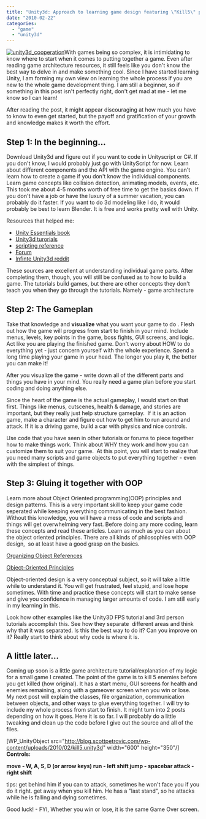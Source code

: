 ```yaml
---
title: "Unity3d: Approach to learning game design featuring \"Kill5\" playable game"
date: "2010-02-22"
categories: 
  - "game"
  - "unity3d"
---
```


[![unity3d_cooperation](/images/unity3d_cooperation.jpg "unity3d_cooperation")](http://blog.scottpetrovic.com/wp-content/uploads/2010/02/unity3d_cooperation.jpg)With games being so complex, it is intimidating to know where to start when it comes to putting together a game. Even after reading game architecture resources, it still feels like you don't know the best way to delve in and make something cool. Since I have started learning Unity, I am forming my own view on learning the whole process if you are new to the whole game development thing. I am still a beginner, so if something in this post isn't perfectly right, don't get mad at me - let me know so I can learn!

After reading the post, it might appear discouraging at how much you have to know to even get started, but the payoff and gratification of your growth and knowledge makes it worth the effort.

## **Step 1**: In the beginning...

Download Unity3d and figure out if you want to code in Unityscript or C#. If you don't know, I would probably just go with UnityScript for now. Learn about different components and the API with the game engine. You can't learn how to create a game if you don't know the individual components. Learn game concepts like collision detection, animating models, events, etc. This took me about 4-5 months worth of free time to get the basics down. If you don't have a job or have the luxury of a summer vacation, you can probably do it faster. If you want to do 3d modeling like I do, it would probably be best to learn Blender. It is free and works pretty well with Unity.

Resources that helped me:

- [Unity Essentials book](http://www.packtpub.com/unity-game-development-essentials/book)
- [Unity3d turorials](http://unity3d.com/support/resources/tutorials/)
- [scripting reference](http://unity3d.com/support/documentation/ScriptReference/index.html)
- [Forum](http://forum.unity3d.com/)
- [Infinte Unity3d reddit](http://www.reddit.com/r/Unity3D/)

These sources are excellent at understanding individual game parts. After completing them, though, you will still be confused as to how to build a game. The tutorials build games, but there are other concepts they don't teach you when they go through the tutorials. Namely - game architecture

## **Step 2: The Gameplan**

Take that knowledge and **visualize** what you want your game to do . Flesh out how the game will progress from start to finish in your mind. Include menus, levels, key points in the game, boss fights, GUI screens, and logic. Act like you are playing the finished game. Don't worry about HOW to do everything yet - just concern yourself with the whole experience. Spend a long time playing your game in your head. The longer you play it, the better you can make it!

After you visualize the game - write down all of the different parts and things you have in your mind. You really need a game plan before you start coding and doing anything else.

Since the heart of the game is the actual gameplay, I would start on that first. Things like menus, cutscenes, health & damage, and stories are important, but they really just help structure gameplay.  If it is an action game, make a character and figure out how to get him to run around and attack. If it is a driving game, build a car with physics and nice controls.

Use code that you have seen in other tutorials or forums to piece together how to make things work. Think about WHY they work and how you can customize them to suit your game.  At this point, you will start to realize that you need many scripts and game objects to put everything together - even with the simplest of things.

## **Step 3: Gluing it together with OOP**

Learn more about Object Oriented programming(OOP) principles and design patterns. This is a very important skill to keep your game code seperated while keeping everything communicating in the best fashion. Without this knowledge, you will have a mess of code and scripts and things will get overwhelming very fast. Before doing any more coding, learn these concepts and read these articles. Learn as much as you can about the object oriented principles. There are all kinds of philosophies with OOP design,  so at least have a good grasp on the basics.

[Organizing Object References](http://www.unityessentials.com/blog/articles/references.html)

[Object-Oriented Principles](http://www.codeproject.com/KB/architecture/OOP_Concepts_and_manymore.aspx)

Object-oriented design is a very conceptual subject, so it will take a little while to understand it. You will get frustrated, feel stupid, and lose hope sometimes. With time and practice these concepts will start to make sense and give you confidence in managing larger amounts of code. I am still early in my learning in this.

Look how other examples like the Unity3D FPS tutorial and 3rd person tutorials accomplish this. See how they separate  different areas and think why that it was separated. Is this the best way to do it? Can you improve on it? Really start to think about why code is where it is.

## A little later...

Coming up soon is a little game architecture tutorial/explanation of my logic for a small game I created. The point of the game is to kill 5 enemies before you get killed (how original). It has a start menu, GUI screens for health and enemies remaining, along with a gameover screen when you win or lose.  My next post will explain the classes, file organization, communication between objects, and other ways to glue everything together. I will try to include my whole process from start to finish. It might turn into 2 posts depending on how it goes. Here it is so far. I will probably do a little tweaking and clean up the code before I give out the source and all of the files.

\[WP\_UnityObject src="http://blog.scottpetrovic.com/wp-content/uploads/2010/02/kill5.unity3d" width="600" height="350"/\] **Controls:**

**move - W, A, S, D (or arrow keys) run - left shift jump - spacebar attack - right shift**

tips: get behind him if you can to attack, sometimes he won't face you if you do it right. get away when you kill him. He has a "last stand", so he attacks while he is falling and dying sometimes.

Good luck! - FYI, Whether you win or lose, it is the same Game Over screen.
